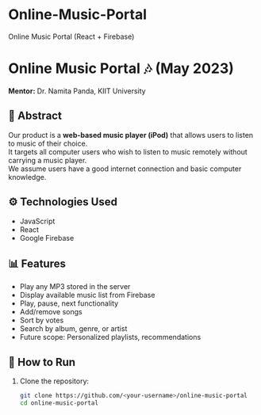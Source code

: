 # Online-Music-Portal
Online Music Portal (React + Firebase)
# Online Music Portal 🎶 (May 2023)

**Mentor:** Dr. Namita Panda, KIIT University  

## 📌 Abstract
Our product is a **web-based music player (iPod)** that allows users to listen to music of their choice.  
It targets all computer users who wish to listen to music remotely without carrying a music player.  
We assume users have a good internet connection and basic computer knowledge.  

## ⚙️ Technologies Used
- JavaScript
- React
- Google Firebase

## 📊 Features
- Play any MP3 stored in the server
- Display available music list from Firebase
- Play, pause, next functionality
- Add/remove songs
- Sort by votes
- Search by album, genre, or artist
- Future scope: Personalized playlists, recommendations  

## 🚀 How to Run
1. Clone the repository:
   ```bash
   git clone https://github.com/<your-username>/online-music-portal
   cd online-music-portal
